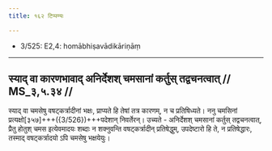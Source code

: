 ```yaml
---
title: १६२ टिप्पण्यः

---
```

- 3/525: E2,4: homābhiṣavādikāriṇāṃ

____________________________________________


## स्याद् वा कारणभावाद् अनिर्देशश् चमसानां कर्तुस् तद्वचनत्वात् // MS_३,५.३४ //

स्याद् वा चमसेषु वषट्कर्त्रादीनां भक्षः, प्राप्यते हि तेषां तत्र कारणम्, न च प्रतिषिध्यते। ननु चमसिनां प्रत्यक्षो[३५७]+++({3/526})+++पदेशान् निवर्तेरन्। उच्यते - अनिर्देशश् चमसानां कर्तुस् तद्वचनत्वात्, प्रैतु होतुश् चमस इत्येवमादयः शब्दाः न शक्नुवन्ति वषट्कर्त्रादीन् प्रतिषेद्धुम्, उपदेष्टारो हि ते, न प्रतिषेद्धारः, तस्माद् वषट्कर्त्रादयो ऽपि चमसेषु भक्षयेयुः।

